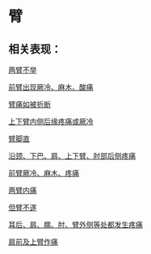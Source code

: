 # 臂## 相关表现：[两臂不举](https://zuoye.gmzyh.com/search?key=两臂不举)[前臂出现厥冷、麻木、酸痛](https://zuoye.gmzyh.com/search?key=前臂出现厥冷、麻木、酸痛)[臂痛如被折断](https://zuoye.gmzyh.com/search?key=臂痛如被折断)[上下臂内侧后缘疼痛或厥冷](https://zuoye.gmzyh.com/search?key=上下臂内侧后缘疼痛或厥冷)[臂脚直](https://zuoye.gmzyh.com/search?key=臂脚直)[沿颈、下巴、肩、上下臂、肘部后侧疼痛](https://zuoye.gmzyh.com/search?key=沿颈、下巴、肩、上下臂、肘部后侧疼痛)[前臂厥冷、麻木、疼痛](https://zuoye.gmzyh.com/search?key=前臂厥冷、麻木、疼痛)[两臂内痛](https://zuoye.gmzyh.com/search?key=两臂内痛)[但臂不遂](https://zuoye.gmzyh.com/search?key=但臂不遂)[耳后、肩、臑、肘、臂外侧等处都发生疼痛](https://zuoye.gmzyh.com/search?key=耳后、肩、臑、肘、臂外侧等处都发生疼痛)[肩前及上臂作痛](https://zuoye.gmzyh.com/search?key=肩前及上臂作痛)